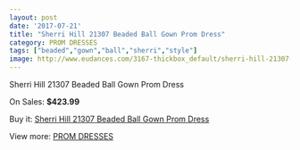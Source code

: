 ```yaml
---
layout: post
date: '2017-07-21'
title: "Sherri Hill 21307 Beaded Ball Gown Prom Dress"
category: PROM DRESSES
tags: ["beaded","gown","ball","sherri","style"]
image: http://www.eudances.com/3167-thickbox_default/sherri-hill-21307-beaded-ball-gown-prom-dress.jpg
---
```

Sherri Hill 21307 Beaded Ball Gown Prom Dress

On Sales: **$423.99**
<a href="https://www.eudances.com/en/prom-dresses/1089-sherri-hill-21307-beaded-ball-gown-prom-dress.html"><amp-img layout="responsive" width="600" height="600" src="//www.eudances.com/3167-thickbox_default/sherri-hill-21307-beaded-ball-gown-prom-dress.jpg" alt="Sherri Hill 21307 Beaded Ball Gown Prom Dress 0" /></a>
<a href="https://www.eudances.com/en/prom-dresses/1089-sherri-hill-21307-beaded-ball-gown-prom-dress.html"><amp-img layout="responsive" width="600" height="600" src="//www.eudances.com/3171-thickbox_default/sherri-hill-21307-beaded-ball-gown-prom-dress.jpg" alt="Sherri Hill 21307 Beaded Ball Gown Prom Dress 1" /></a>
<a href="https://www.eudances.com/en/prom-dresses/1089-sherri-hill-21307-beaded-ball-gown-prom-dress.html"><amp-img layout="responsive" width="600" height="600" src="//www.eudances.com/3170-thickbox_default/sherri-hill-21307-beaded-ball-gown-prom-dress.jpg" alt="Sherri Hill 21307 Beaded Ball Gown Prom Dress 2" /></a>
<a href="https://www.eudances.com/en/prom-dresses/1089-sherri-hill-21307-beaded-ball-gown-prom-dress.html"><amp-img layout="responsive" width="600" height="600" src="//www.eudances.com/3169-thickbox_default/sherri-hill-21307-beaded-ball-gown-prom-dress.jpg" alt="Sherri Hill 21307 Beaded Ball Gown Prom Dress 3" /></a>
<a href="https://www.eudances.com/en/prom-dresses/1089-sherri-hill-21307-beaded-ball-gown-prom-dress.html"><amp-img layout="responsive" width="600" height="600" src="//www.eudances.com/3168-thickbox_default/sherri-hill-21307-beaded-ball-gown-prom-dress.jpg" alt="Sherri Hill 21307 Beaded Ball Gown Prom Dress 4" /></a>

Buy it: [Sherri Hill 21307 Beaded Ball Gown Prom Dress](https://www.eudances.com/en/prom-dresses/1089-sherri-hill-21307-beaded-ball-gown-prom-dress.html "Sherri Hill 21307 Beaded Ball Gown Prom Dress")

View more: [PROM DRESSES](https://www.eudances.com/en/13-prom-dresses "PROM DRESSES")